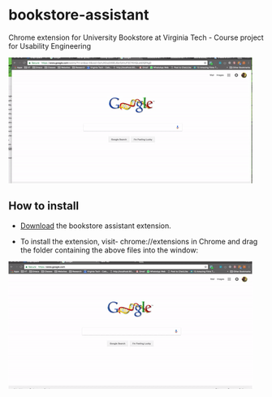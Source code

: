 # bookstore-assistant
Chrome extension for University Bookstore at Virginia Tech - Course project for Usability Engineering


![Google Sample](google-search-sweatshirt-example.gif)

## How to install

- [Download](https://github.com/adbharadwaj/bookstore-assistant/archive/master.zip) the bookstore assistant extension.

- To install the extension, visit-  chrome://extensions in Chrome and drag the folder containing the above files into the window:

![Install Steps](bookstore-assistant-install-steps.gif)
